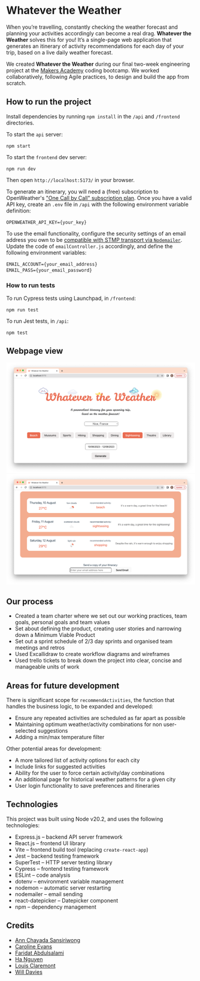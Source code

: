 # Whatever the Weather

When you’re travelling, constantly checking the weather forecast and planning your activities accordingly can become a real drag. **Whatever the Weather** solves this for you! It’s a single-page web application that generates an itinerary of activity recommendations for each day of your trip, based on a live daily weather forecast.

We created **Whatever the Weather** during our final two-week engineering project at the [Makers Academy](https://github.com/makersacademy) coding bootcamp. We worked collaboratively, following Agile practices, to design and build the app from scratch.

## How to run the project

Install dependencies by running `npm install` in the `/api` and `/frontend` directories.

To start the `api` server:

```shell
npm start
```

To start the `frontend` dev server:

```shell
npm run dev
```

Then open `http://localhost:5173/` in your browser.

To generate an itinerary, you will need a (free) subscription to OpenWeather's ["One Call by Call" subscription plan](https://openweathermap.org/api/one-call-3). Once you have a valid API key, create an `.env` file in `/api` with the following environment variable definition:

```text
OPENWEATHER_API_KEY={your_key}
```

To use the email functionality, configure the security settings of an email address you own to be [compatible with STMP transport via `Nodemailer`](https://nodemailer.com/smtp/). Update the code of `emailController.js` accordingly, and define the following environment variables:

```text
EMAIL_ACCOUNT={your_email_address}
EMAIL_PASS={your_email_password}
```

### How to run tests

To run Cypress tests using Launchpad, in `/frontend`:

```shell
npm run test
```

To run Jest tests, in `/api`:

```shell
npm test
```

## Webpage view

![webpage-screenshot](./images/webpage-screenshot.png)
![itinerary-screenshot](./images/itinerary-screenshot.png)

## Our process

- Created a team charter where we set out our working practices, team goals, personal goals and team values
- Set about defining the product, creating user stories and narrowing down a Minimum Viable Product
- Set out a sprint schedule of 2/3 day sprints and organised team meetings and retros
- Used Excallidraw to create workflow diagrams and wireframes
- Used trello tickets to break down the project into clear, concise and manageable units of work

## Areas for future development

There is significant scope for `recommendActivities`, the function that handles the business logic, to be expanded and developed:

- Ensure any repeated activities are scheduled as far apart as possible
- Maintaining optimum weather/activity combinations for non user-selected suggestions
- Adding a min/max temperature filter

Other potential areas for development:

- A more tailored list of activity options for each city
- Include links for suggested activities
- Ability for the user to force certain activity/day combinations
- An additional page for historical weather patterns for a given city
- User login functionality to save preferences and itineraries

## Technologies

This project was built using Node v20.2, and uses the following technologies:

- Express.js – backend API server framework
- React.js – frontend UI library
- Vite – frontend build tool (replacing `create-react-app`)
- Jest – backend testing framework
- SuperTest – HTTP server testing library
- Cypress – frontend testing framework
- ESLint – code analysis
- dotenv – environment variable management
- nodemon – automatic server restarting
- nodemailer – email sending
- react-datepicker – Datepicker component
- npm – dependency management

## Credits

- [Ann Chayada Sansiriwong](https://github.com/csanann)
- [Caroline Evans](https://github.com/cvass1)
- [Faridat Abdulsalami](https://github.com/fa385)
- [Ha Nguyen](https://github.com/hanguyen21)
- [Louis Claremont](https://github.com/lplclaremont)
- [Will Davies](https://github.com/wimdavies)
